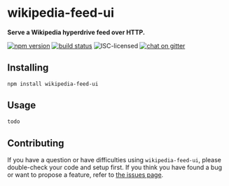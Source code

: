 # wikipedia-feed-ui

**Serve a Wikipedia hyperdrive feed over HTTP.**

[![npm version](https://img.shields.io/npm/v/wikipedia-feed-ui.svg)](https://www.npmjs.com/package/wikipedia-feed-ui)
[![build status](https://img.shields.io/travis/derhuerst/wikipedia-feed-ui.svg)](https://travis-ci.org/derhuerst/wikipedia-feed-ui)
![ISC-licensed](https://img.shields.io/github/license/derhuerst/wikipedia-feed-ui.svg)
[![chat on gitter](https://badges.gitter.im/derhuerst.svg)](https://gitter.im/derhuerst)


## Installing

```shell
npm install wikipedia-feed-ui
```


## Usage

```js
todo
```


## Contributing

If you have a question or have difficulties using `wikipedia-feed-ui`, please double-check your code and setup first. If you think you have found a bug or want to propose a feature, refer to [the issues page](https://github.com/derhuerst/wikipedia-feed-ui/issues).
